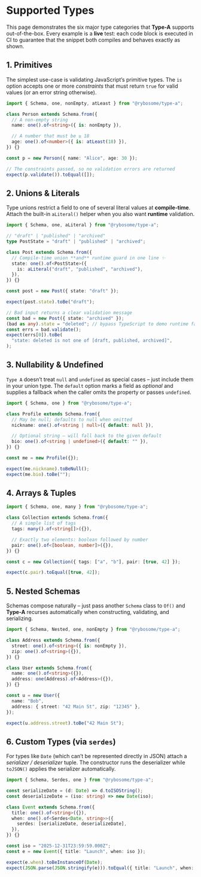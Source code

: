 # Supported Types

This page demonstrates the six major type categories that **Type-A** supports out-of-the-box. Every example is a **live** test: each code block is executed in CI to guarantee that the snippet both compiles and behaves exactly as shown.

## 1. Primitives

The simplest use-case is validating JavaScript’s primitive types. The `is` option accepts one or more _constraints_ that must return `true` for valid values (or an error string otherwise).

```typescript test
import { Schema, one, nonEmpty, atLeast } from "@rybosome/type-a";

class Person extends Schema.from({
  // A non-empty string
  name: one().of<string>({ is: nonEmpty }),

  // A number that must be ≥ 18
  age: one().of<number>({ is: atLeast(18) }),
}) {}

const p = new Person({ name: "Alice", age: 30 });

// The constraints passed, so no validation errors are returned
expect(p.validate()).toEqual([]);
```

## 2. Unions & Literals

Type unions restrict a field to one of several literal values at **compile-time**. Attach the built-in `aLiteral()` helper when you also want **runtime** validation.

```typescript test
import { Schema, one, aLiteral } from "@rybosome/type-a";

// "draft" | "published" | "archived"
type PostState = "draft" | "published" | "archived";

class Post extends Schema.from({
  // Compile-time union **and** runtime guard in one line ✨
  state: one().of<PostState>({
    is: aLiteral("draft", "published", "archived"),
  }),
}) {}

const post = new Post({ state: "draft" });

expect(post.state).toBe("draft");

// Bad input returns a clear validation message
const bad = new Post({ state: "archived" });
(bad as any).state = "deleted"; // bypass TypeScript to demo runtime failure
const errs = bad.validate();
expect(errs[0]).toBe(
  "state: deleted is not one of [draft, published, archived]",
);
```

## 3. Nullability & Undefined

`Type A` doesn’t treat `null` and `undefined` as special cases – just include them in your union type. The `default` option marks a field as _optional_ and supplies a fallback when the caller omits the property or passes `undefined`.

```typescript test
import { Schema, one } from "@rybosome/type-a";

class Profile extends Schema.from({
  // May be null; defaults to null when omitted
  nickname: one().of<string | null>({ default: null }),

  // Optional string – will fall back to the given default
  bio: one().of<string | undefined>({ default: "" }),
}) {}

const me = new Profile({});

expect(me.nickname).toBeNull();
expect(me.bio).toBe("");
```

## 4. Arrays & Tuples

```typescript test
import { Schema, one, many } from "@rybosome/type-a";

class Collection extends Schema.from({
  // A simple list of tags
  tags: many().of<string[]>({}),

  // Exactly two elements: boolean followed by number
  pair: one().of<[boolean, number]>({}),
}) {}

const c = new Collection({ tags: ["a", "b"], pair: [true, 42] });

expect(c.pair).toEqual([true, 42]);
```

## 5. Nested Schemas

Schemas compose naturally – just pass another `Schema` class to `Of()` and **Type-A** recurses automatically when constructing, validating, and serializing.

```typescript test
import { Schema, Nested, one, nonEmpty } from "@rybosome/type-a";

class Address extends Schema.from({
  street: one().of<string>({ is: nonEmpty }),
  zip: one().of<string>({}),
}) {}

class User extends Schema.from({
  name: one().of<string>({}),
  address: one(Address).of<Address>({}),
}) {}

const u = new User({
  name: "Bob",
  address: { street: "42 Main St", zip: "12345" },
});

expect(u.address.street).toBe("42 Main St");
```

## 6. Custom Types (via `serdes`)

For types like `Date` (which can’t be represented directly in JSON) attach a _serializer / deserializer_ tuple. The constructor runs the deserializer while `toJSON()` applies the serializer automatically.

```typescript test
import { Schema, Serdes, one } from "@rybosome/type-a";

const serializeDate = (d: Date) => d.toISOString();
const deserializeDate = (iso: string) => new Date(iso);

class Event extends Schema.from({
  title: one().of<string>({}),
  when: one().of<Serdes<Date, string>>({
    serdes: [serializeDate, deserializeDate],
  }),
}) {}

const iso = "2025-12-31T23:59:59.000Z";
const e = new Event({ title: "Launch", when: iso });

expect(e.when).toBeInstanceOf(Date);
expect(JSON.parse(JSON.stringify(e))).toEqual({ title: "Launch", when: iso });
```
